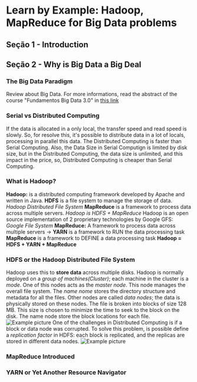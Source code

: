 # Learn by Example: Hadoop, MapReduce for Big Data problems

## Seção 1 - Introduction

## Seção 2 - Why is Big Data a Big Deal

### The Big Data Paradigm

Review about Big Data. For more informations, read the abstract of the course "Fundamentos Big Data 3.0" in [this link](https://gabrielwillye.notion.site/Fundamentos-de-Big-Data-79a06f2c95214628a5e1a884cb6ce161?pvs=4)

### Serial vs Distributed Computing

If the data is allocated in a only local, the transfer speed and read speed is slowly. So, for resolve this, it's possible to distribute data in a lot of locals, processing in parallel this data. The Distributed Computing is faster than Serial Computing. Also, the Data Size in Serial Computign is limited by disk size, but in the Distributed Computing, the data size is unlimited, and this impact in the price, so, Distributed Computing is cheaper than Serial Computing.

### What is Hadoop?

**Hadoop:** is a distributed computing framework developed by Apache and written in Java.
**HDFS** is a file system to manage the storage of data. *Hadoop Distributed File System*
**MapReduce** is a framework to process data across multiple servers.
*Hadoop is HDFS + MapReduce*
Hadoop is an open source implementation of 2 proprietary technologies by Google 
GFS: *Google File System*
**MapReduce:** A framework to process data across multiple servers →
**YARN** is a framework to RUN the data processing task
**MapReduce** is a framework to DEFINE a data processing task
**Hadoop = HDFS + YARN + MapReduce**

### HDFS or the Hadoop Distributed File System

Hadoop uses this to **store data** across multiple disks. Hadoop is normally deployed on a *group of machines(Cluster)*; each machine in the cluster is a *mode*. One of this nodes acts as the *master node*. This node manages the overall file system. The *name nome* stores the directory structure and metadata for all the files. Other nodes are called *data nodes*; the data is physically stored on these nodes. 
The file is broken into blocks of size 128 MB. This size is chosen to minimize the time to seek to the block on the disk. The name node store the block locations for each file.
![Example picture](https://snipboard.io/zmSBRK.jpg)
One of the challenges in Distributed Computing is if a block or data node was corrupted. To solve this problem, is possible define a *replication factor* in HDFS: each block is replicated, and the replicas are stored in different data nodes.
![Example picture](https://snipboard.io/u4Obi8.jpg)

### MapReduce Introduced

### YARN or Yet Another Resource Navigator

